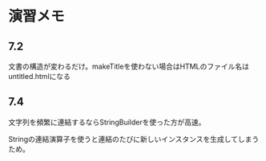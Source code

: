 # 演習メモ

## 7.2

文書の構造が変わるだけ。makeTitleを使わない場合はHTMLのファイル名はuntitled.htmlになる

## 7.4

文字列を頻繁に連結するならStringBuilderを使った方が高速。

Stringの連結演算子を使うと連結のたびに新しいインスタンスを生成してしまうため。
